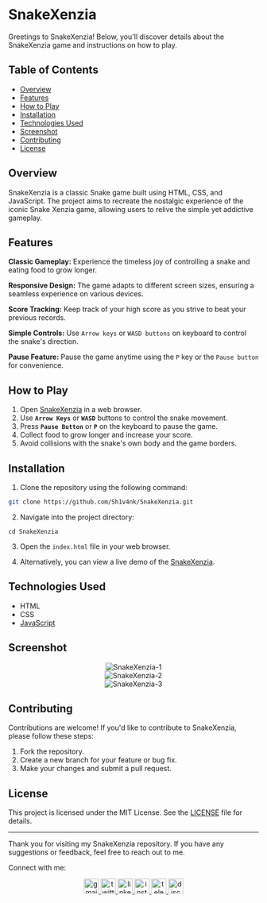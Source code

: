 # SnakeXenzia

Greetings to SnakeXenzia! Below, you'll discover details about the SnakeXenzia game and instructions on how to play.

## Table of Contents

- [Overview](#overview)
- [Features](#features)
- [How to Play](#how-to-play)
- [Installation](#installation)
- [Technologies Used](#technologies-used)
- [Screenshot](#screenshot)
- [Contributing](#contributing)
- [License](#license)

## Overview

SnakeXenzia is a classic Snake game built using HTML, CSS, and JavaScript. The project aims to recreate the nostalgic experience of the iconic Snake Xenzia game, allowing users to relive the simple yet addictive gameplay.

## Features

**Classic Gameplay:** Experience the timeless joy of controlling a snake and eating food to grow longer.

**Responsive Design:** The game adapts to different screen sizes, ensuring a seamless experience on various devices.

**Score Tracking:** Keep track of your high score as you strive to beat your previous records.

**Simple Controls:** Use `Arrow keys` or `WASD buttons` on keyboard to control the snake's direction.

**Pause Feature:** Pause the game anytime using the `P` key or the `Pause button` for convenience.

## How to Play

1. Open [SnakeXenzia](https://sh1v4nk.github.io/SnakeXenzia/) in a web browser.
2. Use **`Arrow Keys`** or **`WASD`** buttons to control the snake movement.
3. Press **`Pause Button`** or **`P`** on the keyboard to pause the game.
4. Collect food to grow longer and increase your score.
5. Avoid collisions with the snake's own body and the game borders.

##  Installation

1. Clone the repository using the following command:

```bash
git clone https://github.com/Sh1v4nk/SnakeXenzia.git
```
2. Navigate into the project directory:
```
cd SnakeXenzia
```
3. Open the `index.html` file in your web browser.

4. Alternatively, you can view a live demo of the [SnakeXenzia](https://sh1v4nk.github.io/SnakeXenzia/).

## Technologies Used

- HTML
- CSS
- [JavaScript](https://developer.mozilla.org/en-US/docs/Web/JavaScript)

## Screenshot

<div align="center">
  <img src="https://i.ibb.co/9GhfPVN/snakexenzia.png" alt="SnakeXenzia-1">
  <br>
  <img src="https://i.ibb.co/VqXhx87/image.png" alt="SnakeXenzia-2">
  <br>
  <img src="https://i.ibb.co/XsCkvz6/image.png" alt="SnakeXenzia-3">
</div>

## Contributing

Contributions are welcome! If you'd like to contribute to SnakeXenzia, please follow these steps:

1. Fork the repository.
2. Create a new branch for your feature or bug fix.
3. Make your changes and submit a pull request.

## License

This project is licensed under the MIT License. See the [LICENSE](https://github.com/Sh1v4nk/SnakeXenzia/blob/main/LICENSE) file for details.

---

Thank you for visiting my SnakeXenzia repository. If you have any suggestions or feedback, feel free to reach out to me.

Connect with me:

<div align="center">
  <a href="mailto:shivankpandey113@gmail.com" target="_blank">
    <img src="https://img.shields.io/static/v1?message=Gmail&logo=gmail&label=&color=D14836&logoColor=white&labelColor=&style=for-the-badge" height="30" alt="gmail logo"  />
  </a>
  <a href="https://twitter.com/sh1v4nk" target="_blank">
    <img src="https://img.shields.io/static/v1?message=Twitter&logo=twitter&label=&color=1DA1F2&logoColor=white&labelColor=&style=for-the-badge" height="30" alt="twitter logo"  />
  </a>
    <a href="https://www.linkedin.com/in/sh1v4nk/" target="_blank">
    <img src="https://img.shields.io/static/v1?message=LinkedIn&logo=linkedin&label=&color=0077B5&logoColor=white&labelColor=&style=for-the-badge" height="30" alt="linkedin logo"  />
  </a>
  <a href="https://www.instagram.com/sh1v4nk_/" target="_blank">
    <img src="https://img.shields.io/static/v1?message=Instagram&logo=instagram&label=&color=E4405F&logoColor=white&labelColor=&style=for-the-badge" height="30" alt="instagram logo"  />
  </a>
  <a href="https://t.me/BlackGoku_69th" target="_blank">
    <img src="https://img.shields.io/static/v1?message=Telegram&logo=telegram&label=&color=2CA5E0&logoColor=white&labelColor=&style=for-the-badge" height="30" alt="telegram logo"  />
  </a>
  <a href="https://discord.com/users/571299781096505344" target="_blank">
    <img src="https://img.shields.io/static/v1?message=Discord&logo=discord&label=&color=7289DA&logoColor=white&labelColor=&style=for-the-badge" height="30" alt="discord logo"  />
  </a>
</div>
